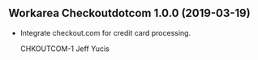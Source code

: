 Workarea Checkoutdotcom 1.0.0 (2019-03-19)
--------------------------------------------------------------------------------

*   Integrate checkout.com for credit card processing.

    CHKOUTCOM-1
    Jeff Yucis



